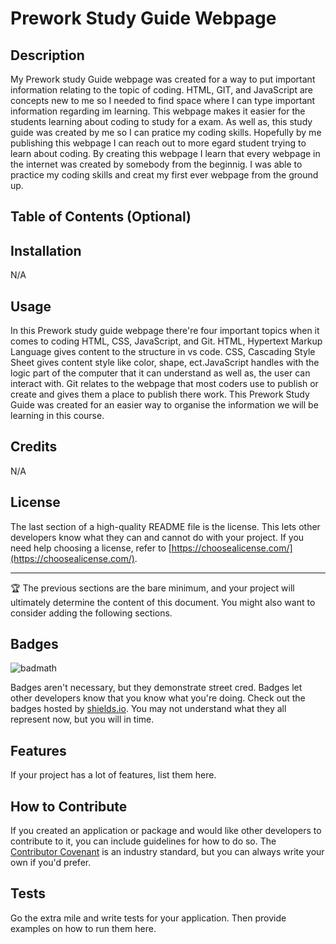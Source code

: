 # Prework Study Guide Webpage

## Description

My Prework study Guide webpage was created for a way to put important information relating to the topic of coding. HTML, GIT, and JavaScript are concepts new to me so I needed to find space where I can type important information regarding im learning.
This webpage makes it easier for the students learning about coding to study for a exam. As well as, this study guide was created by me so I can pratice my coding skills.
Hopefully by me publishing this webpage I can reach out to more egard student trying to learn about coding.
By creating this webpage I learn that every webpage in the internet was created by somebody from the beginnig. I was able to practice my coding skills and creat my first ever webpage from the ground up.

## Table of Contents (Optional)

## Installation

N/A

## Usage

In this Prework study guide webpage there're four important topics when it comes to coding HTML, CSS, JavaScript, and Git. HTML, Hypertext Markup Language gives content to the structure in vs code. CSS, Cascading Style Sheet gives content style like color, shape, ect.JavaScript handles with the logic part of the computer that it can understand as well as, the user can interact with. Git relates to the webpage that most coders use to publish or create and gives them a place to publish there work.
This Prework Study Guide was created for an easier way to organise the information we will be learning in this course.

## Credits

N/A

## License

The last section of a high-quality README file is the license. This lets other developers know what they can and cannot do with your project. If you need help choosing a license, refer to [https://choosealicense.com/](https://choosealicense.com/).

---

🏆 The previous sections are the bare minimum, and your project will ultimately determine the content of this document. You might also want to consider adding the following sections.

## Badges

![badmath](https://img.shields.io/github/languages/top/nielsenjared/badmath)

Badges aren't necessary, but they demonstrate street cred. Badges let other developers know that you know what you're doing. Check out the badges hosted by [shields.io](https://shields.io/). You may not understand what they all represent now, but you will in time.

## Features

If your project has a lot of features, list them here.

## How to Contribute

If you created an application or package and would like other developers to contribute to it, you can include guidelines for how to do so. The [Contributor Covenant](https://www.contributor-covenant.org/) is an industry standard, but you can always write your own if you'd prefer.

## Tests

Go the extra mile and write tests for your application. Then provide examples on how to run them here.
